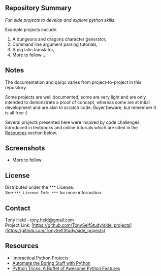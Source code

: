 ## Repository Summary
*Fun side projects to develop and explore python skills.*  

Example projects include:
1) A dungeons and dragons character generator,
2) Command line argument parsing tutorials,   
2) A pig latin translator,
3) More to follow ...

## Notes

The documentation and qa/qc varies from project-to-project in this repository.

Some projects are well documented, some are very light and are only intended 
to demonstrate a proof of concept, whereas some are at intial development and are
akin to scratch code.  Buyer beware, but remember it is all free :)

Several projects presented here were inspired by code challenges introduced in 
textbooks and online tutorials which are cited in the 
[Resources](#Resources) section below.

## Screenshots
* More to follow

## License

Distributed under the *** License.  
See `*** License Info ***` for more information.

## Contact

Tony Held - tony.held@gmail.com  
Project Link: [https://github.com/TonySelfStudy/side_projects](https://github.com/TonySelfStudy/side_projects)

## Resources

* [Impractical Python Projects](https://nostarch.com/impracticalpythonprojects)
* [Automate the Boring Stuff with Python](https://nostarch.com/automatestuff2)
* [Python Tricks: A Buffet of Awesome Python Features](https://www.amazon.com/gp/product/B0785Q7GSY/)
